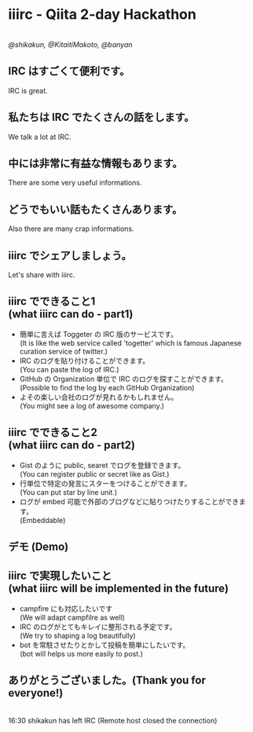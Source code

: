 iiirc - Qiita 2-day Hackathon
=============
<br />
<address>@shikakun, @KitaitiMakoto, @banyan</address>
<!-- data-x="-18000" -->
<!-- data-y="-1500" -->
<!-- data-rotate-y="90" -->

IRC はすごくて便利です。
----------
<!-- data-x="-9000" -->
<!-- data-y="-1500" -->
<!-- data-rotate-y="90" -->
IRC is great.

私たちは IRC でたくさんの話をします。
----------
We talk a lot at IRC.

中には非常に有益な情報もあります。
----------
There are some very useful informations.

どうでもいい話もたくさんあります。
----------
Also there are many crap informations.

iiirc でシェアしましょう。
----------
Let's share with iiirc.

iiirc でできること1 <br />(what iiirc can do - part1)
----------

* 簡単に言えば Toggeter の IRC 版のサービスです。<br />(It is like the web service called 'togetter' which is famous Japanese curation service of twitter.)
* IRC のログを貼り付けることができます。<br />(You can paste the log of IRC.)
* GitHub の Organization 単位で IRC のログを探すことができます。<br />(Possible to find the log by each GitHub Organization)
 * よその楽しい会社のログが見れるかもしれません。<br />(You might see a log of awesome company.)

iiirc でできること2 <br />(what iiirc can do - part2)
----------
* Gist のように public, searet でログを登録できます。<br />(You can register public or secret like as Gist.)
* 行単位で特定の発言にスターをつけることができます。<br />(You can put star by line unit.)
* ログが embed 可能で外部のブログなどに貼りつけたりすることができます。<br />(Embeddable)

デモ (Demo)
----------

iiirc で実現したいこと<br />(what iiirc will be implemented in the future)
----------

* campfire にも対応したいです<br />(We will adapt campfilre as well)
* IRC のログがとてもキレイに整形される予定です。<br />(We try to shaping a log beautifully)
* bot を常駐させたりとかして投稿を簡単にしたいです。<br />(bot will helps us more easily to post.)

ありがとうございました。(Thank you for everyone!)
----------

<br />
16:30 shikakun has left IRC (Remote host closed the connection)

